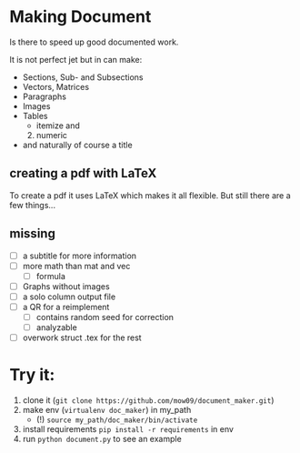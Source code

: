 # Making Document

Is there to speed up good documented work.

It is not perfect jet but in can make:
- Sections, Sub- and Subsections
- Vectors, Matrices
- Paragraphs
- Images
- Tables
	- itemize and
	2. numeric
- and naturally of course a title

## creating a pdf with LaTeX
To create a pdf it uses LaTeX which makes it all flexible.
But still there are a few things...

## missing

- [ ] a subtitle for more information
- [ ] more math than mat and vec
	- [ ] formula
- [ ] Graphs without images
- [ ] a solo column output file
- [ ] a QR for a reimplement
	- [ ] contains random seed for correction
	- [ ] analyzable

- [ ] overwork struct .tex for the rest

# Try it:
1. clone it (`git clone https://github.com/mow09/document_maker.git`)
2. make env (`virtualenv doc_maker`) in my_path
	- (!) `source my_path/doc_maker/bin/activate`
3. install requirements `pip install -r requirements` in env
4. run `python document.py` to see an example
